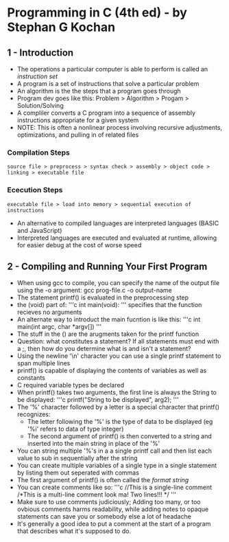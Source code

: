 # Programming in C (4th ed) - by Stephan G Kochan
## 1 -  Introduction
- The operations a particular computer is able to perform is called an *instruction set*
- A program is a set of instructions that solve a particular problem
- An algorithm is the the steps that a program goes through
- Program dev goes like this:
    Problem > Algorithm > Progam > Solution/Solving
- A compliler converts a C program into a sequence of assembly instructions appropriate for a given system
- NOTE: This is often a nonlinear process involving recursive adjustments, optimizations, and pulling in of
    related files

### Compilation Steps
    source file > preprocess > syntax check > assembly > object code > linking > executable file
### Ececution Steps
    executable file > load into memory > sequential execution of instructions

- An alternative to compiled languages are interpreted languages (BASIC and JavaScript)
- Interpreted languages are executed and evaluated at runtime, allowing for easier debug at the cost of worse speed

## 2 - Compiling and Running Your First Program
- When using gcc to compile, you can specify the name of the output file using the -o argument:
    gcc prog-file.c -o output-name
- The statement printf() is evaluated in the preprocessing step
- the (void) part of:
'''c
int main(void):
'''
specifies that the function recieves no arguments
- An alternate way to introduct the main fucntion is like this:
'''c
int main(int argc, char \*argv[])
'''
- The stuff in the () are the arugments taken for the printf function
- Question: what constitutes a statement? If all statements must end with a ;, then how do you
    determine what is and isn't a statement?
- Using the newline '\n' character you can use a single printf statement to span multiple lines 
- printf() is capable of displaying the contents of variables as well as constants
- C required variable types be declared
- When printf() takes two arguments, the first line is always the String to be displayed:
'''c
printf("String to be displayed", arg2);
'''
- The '%' character followed by a letter is a special character that printf() recognizes:
    - The letter following the '%' is the type of data to be displayed (eg '%i' refers to data of
    type integer)
    - The second argument of printf() is then converted to a string and inserted into the main
    string in place of the '%'
- You can string multiple '%'s in a a single printf call and then list each value to sub in sequentially after the string
- You can create multiple variables of a single type in a single statement by listing them out seperated with commas
- The first argument of printf() is often called the *format string*
- You can create comments like so:
'''c
//This is a single-line comment
/\*This is a multi-line comment
    look ma! Two lines!!!
\*/
'''
- Make sure to use comments judiciously; Adding too many, or too ovbious comments harms readability, while adding notes to opaque statements can save you or somebody else a lot of headache
- It's generally a good idea to put a comment at the start of a program that describes
what it's supposed to do. 





